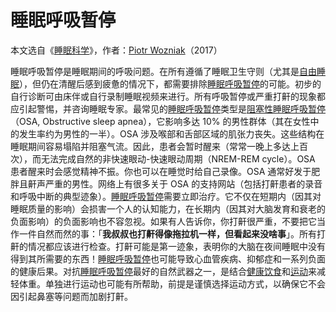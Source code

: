 # 睡眠呼吸暂停

本文选自《[睡眠科学](https://supermemo.guru/wiki/Science_of_sleep)》，作者：[Piotr Wozniak](https://supermemo.guru/wiki/Piotr_Wozniak)（2017）

睡眠呼吸暂停是睡眠期间的呼吸问题。在所有遵循了睡眠卫生守则（尤其是[自由睡眠](https://supermemo.guru/wiki/Formula_for_good_sleep:_free_running_sleep)），但仍在清醒后感到疲惫的情况下，都需要排除[睡眠呼吸暂停](https://supermemo.guru/wiki/Good_sleep,_good_learning,_good_life:_Glossary#sleep_apnea)的可能。初步的自行诊断可由床伴或自行录制睡眠视频来进行。所有呼吸暂停或严重打鼾的现象都应引起警惕，并咨询睡眠专家。最常见的[睡眠呼吸暂停](https://supermemo.guru/wiki/Good_sleep,_good_learning,_good_life:_Glossary#sleep_apnea)类型是[阻塞性睡眠呼吸暂停](http://en.wikipedia.org/wiki/Obstructive_sleep_apnea)（OSA, Obstructive sleep apnea），它影响多达 10% 的男性群体（其在女性中的发生率约为男性的一半）。OSA 涉及喉部和舌部区域的肌张力丧失。这些结构在睡眠期间容易塌陷并阻塞气流。因此，患者会暂时醒来（常常一晚上多达上百次），而无法完成自然的非快速眼动-快速眼动周期（NREM-REM cycle）。OSA 患者醒来时会感觉精神不振。你也可以在睡觉时给自己录像。OSA 通常好发于肥胖且鼾声严重的男性。网络上有很多关于 OSA 的支持网站（包括打鼾患者的录音和呼吸中断的典型迹象）。[睡眠呼吸暂停](https://supermemo.guru/wiki/Good_sleep,_good_learning,_good_life:_Glossary#sleep_apnea)需要立即治疗。它不仅在短期内（因其对睡眠质量的影响）会损害一个人的认知能力，在长期内（因其对大脑发育和衰老的负面影响）的负面影响也不容忽视。如果有人告诉你，你打鼾很严重，不要把它当作一件自然而然的事：「**我叔叔也打鼾得像拖拉机一样，但看起来没啥事**」。所有打鼾的情况都应该进行检查。打鼾可能是第一迹象，表明你的大脑在夜间睡眠中没有得到其所需要的东西！[睡眠呼吸暂停](https://supermemo.guru/wiki/Good_sleep,_good_learning,_good_life:_Glossary#sleep_apnea)也可能导致心血管疾病、抑郁症和一系列负面的健康后果。对抗[睡眠呼吸暂停](https://supermemo.guru/wiki/Good_sleep,_good_learning,_good_life:_Glossary#sleep_apnea)最好的自然武器之一，是结合[健康饮食](https://supermemo.guru/wiki/Factors_that_affect_sleep#Diet)和[运动](https://supermemo.guru/wiki/Factors_that_affect_sleep#Exercise)来减轻体重。单独进行运动也可能有所帮助，前提是谨慎选择运动方式，以确保它不会因引起鼻塞等问题而加剧打鼾。